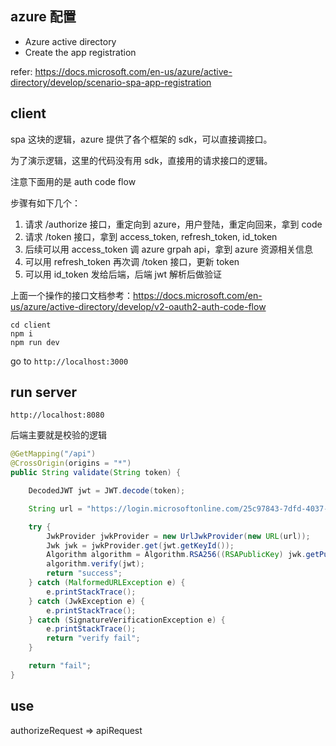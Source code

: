 ## azure 配置

- Azure active directory
- Create the app registration

refer: https://docs.microsoft.com/en-us/azure/active-directory/develop/scenario-spa-app-registration

## client

spa 这块的逻辑，azure 提供了各个框架的 sdk，可以直接调接口。

为了演示逻辑，这里的代码没有用 sdk，直接用的请求接口的逻辑。

注意下面用的是 auth code flow

步骤有如下几个：
1. 请求 /authorize 接口，重定向到 azure，用户登陆，重定向回来，拿到 code
2. 请求 /token 接口，拿到 access_token, refresh_token, id_token
3. 后续可以用 access_token 调 azure grpah api，拿到 azure 资源相关信息
4. 可以用 refresh_token 再次调 /token 接口，更新 token
5. 可以用 id_token 发给后端，后端 jwt 解析后做验证

上面一个操作的接口文档参考：https://docs.microsoft.com/en-us/azure/active-directory/develop/v2-oauth2-auth-code-flow

```
cd client
npm i
npm run dev
```

go to `http://localhost:3000`

## run server

`http://localhost:8080`

后端主要就是校验的逻辑

```java
@GetMapping("/api")
@CrossOrigin(origins = "*")
public String validate(String token) {

    DecodedJWT jwt = JWT.decode(token);

    String url = "https://login.microsoftonline.com/25c97843-7dfd-4037-9fc8-4c585dd37ea5/discovery/v2.0/keys";

    try {
        JwkProvider jwkProvider = new UrlJwkProvider(new URL(url));
        Jwk jwk = jwkProvider.get(jwt.getKeyId());
        Algorithm algorithm = Algorithm.RSA256((RSAPublicKey) jwk.getPublicKey(), null);
        algorithm.verify(jwt);
        return "success";
    } catch (MalformedURLException e) {
        e.printStackTrace();
    } catch (JwkException e) {
        e.printStackTrace();
    } catch (SignatureVerificationException e) {
        e.printStackTrace();
        return "verify fail";
    }

    return "fail";
}
```

## use

authorizeRequest => apiRequest